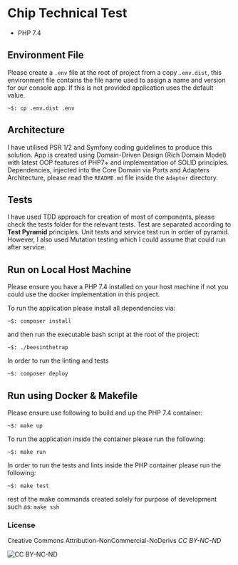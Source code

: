 # Chip Technical Test
* PHP 7.4

## Environment File
Please create a `.env` file at the root of project from a copy `.env.dist`, this environment file contains the file
name used to assign a name and version for our console app. If this is not provided application uses the default value.

    ~$: cp .env.dist .env


## Architecture
I have utilised PSR 1/2 and Symfony coding guidelines to produce this solution. App is created using Domain-Driven Design
(Rich Domain Model) with latest OOP features of PHP7+ and implementation of SOLID principles. Dependencies, injected into
the Core Domain via Ports and Adapters Architecture, please read the `README.md` file inside the `Adapter` directory.


## Tests
I have used TDD approach for creation of most of components, please check the tests folder for the relevant tests. Test are
separated according to **Test Pyramid** principles. Unit tests and service test run in order of pyramid. However, I also used
Mutation testing which I could assume that could run after service.


## Run on Local Host Machine
Please ensure you have a PHP 7.4 installed on your host machine if not you could use the docker implementation in this
project.

To run the application please install all dependencies via:

    ~$: composer install

and then run the executable bash script at the root of the project:

    ~$: ./beesinthetrap

In order to run the linting and tests

    ~$: composer deploy


## Run using Docker & Makefile
Please ensure use following to build and up the PHP 7.4 container:

    ~$: make up

To run the application inside the container please run the following:

    ~$: make run


In order to run the tests and lints inside the PHP container please run the following:

    ~$: make test

rest of the make commands created solely for purpose of development such as: `make ssh`


### License
Creative Commons Attribution-NonCommercial-NoDerivs *CC BY-NC-ND*

<img src='https://licensebuttons.net/l/by-nc-nd/3.0/88x31.png' alt='CC BY-NC-ND'>